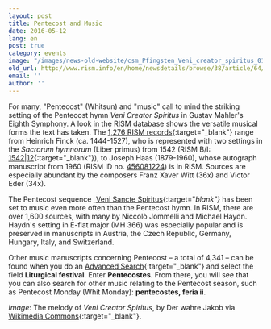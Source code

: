 ```yaml
---
layout: post
title: Pentecost and Music
date: 2016-05-12
lang: en
post: true
category: events
image: "/images/news-old-website/csm_Pfingsten_Veni_creator_spiritus_01b6041324.jpg"
old_url: http://www.rism.info/en/home/newsdetails/browse/38/article/64/pentecost-and-music.html
email: ''
author: ''
---
```


For many, "Pentecost" (Whitsun) and "music" call to mind the striking setting of the Pentecost hymn _Veni Creator Spiritus_ in Gustav Mahler's Eighth Symphony. A look in the RISM database shows the versatile musical forms the text has taken. The [1,276 RISM records](https://opac.rism.info/search?View=rism&title=Veni+creator+spiritus){:target="_blank"} range from Heinrich Finck (ca. 1444-1527), who is represented with two settings in the _Sacrorum hymnorum_ (Liber primus) from 1542 (RISM B/I: [1542|12](https://opac.rism.info/search?id=00000993104330){:target="_blank"}), to Joseph Haas (1879-1960), whose autograph manuscript from 1960 (RISM ID no. [456081224](https://opac.rism.info/search?id=456081224)) is in RISM. Sources are especially abundant by the composers Franz Xaver Witt (36x) and Victor Eder (34x).

The Pentecost sequence _[Veni Sancte Spiritus](https://opac.rism.info/search?View=rism&title=Veni+sancte+spiritus){:target="_blank"}_ has been set to music even more often than the Pentecost hymn. In RISM, there are over 1,600 sources, with many by Niccolò Jommelli and Michael Haydn. Haydn's setting in E-flat major (MH 366) was especially popular and is preserved in manuscripts in Austria, the Czech Republic, Germany, Hungary, Italy, and Switzerland.

Other music manuscripts concerning Pentecost – a total of 4,341 – can be found when you do an [Advanced Search](https://opac.rism.info/metaopac/start.do?View=rism&SearchType=2&Language=en){:target="_blank"} and select the field **Liturgical festival**. Enter **Pentecostes**. From there, you will see that you can also search for other music relating to the Pentecost season, such as Pentecost Monday (Whit Monday): **pentecostes, feria ii**.

_Image_: The melody of _Veni Creator Spiritus_, by Der wahre Jakob via [Wikimedia Commons](https://commons.wikimedia.org/wiki/File:Veni_creator_spiritus.jpg){:target="_blank"}.